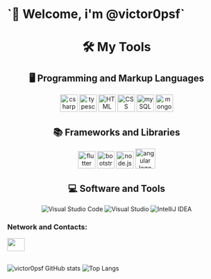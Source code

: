 
<h1>`👋 Welcome, i'm @victor0psf`</h1>
 
<div align="center">
<h1>🛠️ My Tools</h1>
 
  ## 🖥️ Programming and Markup Languages
<img src="https://cdn.jsdelivr.net/gh/devicons/devicon/icons/csharp/csharp-original.svg" height="40" alt="csharp logo"/>
<img src=https://cdn.jsdelivr.net/gh/devicons/devicon@latest/icons/javascript/javascript-original.svg height="40" alt= typescript logo/>
<img src="https://cdn.jsdelivr.net/gh/devicons/devicon/icons/html5/html5-original.svg" height="40" alt= HTML logo/>
<img src="https://cdn.jsdelivr.net/gh/devicons/devicon@latest/icons/css3/css3-original.svg" height="40" alt= CSS logo/>
<img src="https://cdn.jsdelivr.net/gh/devicons/devicon@latest/icons/mysql/mysql-original.svg" height="40" alt= mySQL logo/>
<img src="https://cdn.jsdelivr.net/gh/devicons/devicon@latest/icons/mongodb/mongodb-original.svg" height="40" alt="mongodb logo"/>

## 📚 Frameworks and Libraries
<img src="https://cdn.jsdelivr.net/gh/devicons/devicon@latest/icons/flutter/flutter-original.svg" height="40" alt="flutter logo"/>
<img src="https://cdn.jsdelivr.net/gh/devicons/devicon@latest/icons/bootstrap/bootstrap-original.svg" height="40" alt="bootstrap logo"/>
<img src="https://cdn.jsdelivr.net/gh/devicons/devicon@latest/icons/nodejs/nodejs-original.svg" height="40" alt="node.js logo" />
<img src="https://cdn.jsdelivr.net/gh/devicons/devicon@latest/icons/angular/angular-original.svg" height="46" alt="angular logo" />
          

## 💻 Software and Tools
![Visual Studio Code](https://img.shields.io/badge/-Visual%20Studio%20Code-007ACC?style=for-the-badge&logo=visual-studio-code&logoColor=white)
![Visual Studio](https://img.shields.io/badge/-Visual%20Studio-5C2D91?style=for-the-badge&logo=visual-studio&logoColor=white)
![IntelliJ IDEA](https://img.shields.io/badge/-IntelliJ%20IDEA-000000?style=for-the-badge&logo=intellij-idea&logoColor=white)  
</div>

 
<div>
   <h3>Network and Contacts:</h3>
  <a href="https://www.linkedin.com/in/victorpsf/" target='_blank'><img width="40" height="30" src="https://cdn.jsdelivr.net/gh/devicons/devicon@latest/icons/linkedin/linkedin-original.svg" target="_blank"></a> 
</div>

</br>

![victor0psf GitHub stats](https://github-readme-stats.vercel.app/api?username=victor0psf&show_icons=true&theme=tokyonight)
![Top Langs](https://github-readme-stats.vercel.app/api/top-langs/?username=victor0psf&layout=compact)





